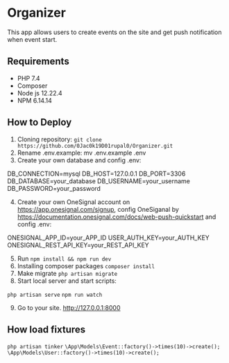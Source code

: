 # Organizer

This app allows users to create events on the site and get push notification when event start. 


## Requirements

* PHP 7.4
* Composer
* Node js 12.22.4
* NPM 6.14.14

## How to Deploy

1. Cloning repository: `git clone https://github.com/0Jac0k19D01rupal0/Organizer.git`
2. Rename .env.example: mv .env.example .env
3. Create your own database and config .env:

DB_CONNECTION=mysql
DB_HOST=127.0.0.1
DB_PORT=3306
DB_DATABASE=your_database
DB_USERNAME=your_username
DB_PASSWORD=your_password

4. Create your own OneSignal account on https://app.onesignal.com/signup, config OneSiganal by https://documentation.onesignal.com/docs/web-push-quickstart and config .env:

ONESIGNAL_APP_ID=your_APP_ID
USER_AUTH_KEY=your_AUTH_KEY
ONESIGNAL_REST_API_KEY=your_REST_API_KEY

5. Run `npm install && npm run dev`
6. Installing composer packages `composer install`
7. Make migrate `php artisan migrate`
8. Start local server and start scripts: 

`php artisan serve`
`npm run watch`

9. Go to your site.
http://127.0.0.1:8000

## How load fixtures

`php artisan tinker`
`\App\Models\Event::factory()->times(10)->create();`
`\App\Models\User::factory()->times(10)->create();`

